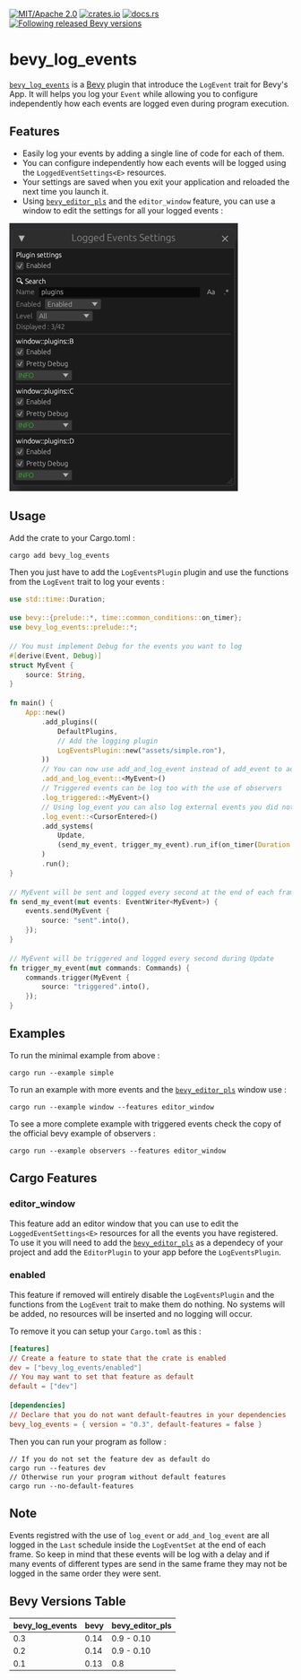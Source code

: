 [![MIT/Apache 2.0](https://img.shields.io/badge/license-MIT%2FApache-blue.svg)](https://github.com/YellowWaitt/bevy_log_events#license)
[![crates.io](https://img.shields.io/crates/v/bevy_log_events)](https://crates.io/crates/bevy_log_events)
[![docs.rs](https://docs.rs/bevy_log_events/badge.svg)](https://docs.rs/bevy_log_events)
[![Following released Bevy versions](https://img.shields.io/badge/Bevy%20tracking-released%20version-lightblue)](https://bevyengine.org/learn/quick-start/plugin-development/#main-branch-tracking)


# bevy_log_events

[`bevy_log_events`](https://github.com/YellowWaitt/bevy_log_events) is a [Bevy](https://bevyengine.org/) plugin that introduce the `LogEvent` trait for Bevy's App. It will helps you log your `Event` while allowing you to configure independently how each events are logged even during program execution.

## Features

- Easily log your events by adding a single line of code for each of them.
- You can configure independently how each events will be logged using the `LoggedEventSettings<E>` resources.
- Your settings are saved when you exit your application and reloaded the next time you launch it.
- Using [`bevy_editor_pls`](https://github.com/jakobhellermann/bevy_editor_pls) and the `editor_window` feature, you can use a window to edit the settings for all your logged events :

![](assets/editor_window.png)

## Usage

Add the crate to your Cargo.toml :
```
cargo add bevy_log_events
```

Then  you just have to add the `LogEventsPlugin` plugin and use the functions from the `LogEvent` trait to log your events :

```rust
use std::time::Duration;

use bevy::{prelude::*, time::common_conditions::on_timer};
use bevy_log_events::prelude::*;

// You must implement Debug for the events you want to log
#[derive(Event, Debug)]
struct MyEvent {
    source: String,
}

fn main() {
    App::new()
        .add_plugins((
            DefaultPlugins,
            // Add the logging plugin
            LogEventsPlugin::new("assets/simple.ron"),
        ))
        // You can now use add_and_log_event instead of add_event to add and log your events
        .add_and_log_event::<MyEvent>()
        // Triggered events can be log too with the use of observers
        .log_triggered::<MyEvent>()
        // Using log_event you can also log external events you did not add yourself
        .log_event::<CursorEntered>()
        .add_systems(
            Update,
            (send_my_event, trigger_my_event).run_if(on_timer(Duration::from_secs(1))),
        )
        .run();
}

// MyEvent will be sent and logged every second at the end of each frame
fn send_my_event(mut events: EventWriter<MyEvent>) {
    events.send(MyEvent {
        source: "sent".into(),
    });
}

// MyEvent will be triggered and logged every second during Update
fn trigger_my_event(mut commands: Commands) {
    commands.trigger(MyEvent {
        source: "triggered".into(),
    });
}

```

## Examples

To run the minimal example from above :
```
cargo run --example simple
```

To run an example with more events and the [`bevy_editor_pls`](https://github.com/jakobhellermann/bevy_editor_pls) window use :
```
cargo run --example window --features editor_window
```

To see a more complete example with triggered events check the copy of the official bevy example of observers :
```
cargo run --example observers --features editor_window
```

## Cargo Features

### editor_window

This feature add an editor window that you can use to edit the `LoggedEventSettings<E>` resources for all the events you have registered.<br>
To use it you will need to add the [`bevy_editor_pls`](https://github.com/jakobhellermann/bevy_editor_pls) as a dependecy of your project and add the `EditorPlugin` to your app before the `LogEventsPlugin`.

### enabled

This feature if removed will entirely disable the `LogEventsPlugin` and the functions from the `LogEvent` trait to make them do nothing. No systems will be added, no resources will be inserted and no logging will occur.

To remove it you can setup your `Cargo.toml` as this :
```toml
[features]
// Create a feature to state that the crate is enabled
dev = ["bevy_log_events/enabled"]
// You may want to set that feature as default
default = ["dev"]

[dependencies]
// Declare that you do not want default-feautres in your dependencies
bevy_log_events = { version = "0.3", default-features = false }
```

Then you can run your program as follow :
```
// If you do not set the feature dev as default do
cargo run --features dev
// Otherwise run your program without default features
cargo run --no-default-features
```

## Note

Events registred with the use of `log_event` or `add_and_log_event` are all logged in the `Last` schedule inside the `LogEventSet` at the end of each frame. So keep in mind that these events will be log with a delay and if many events of different types are send in the same frame they may not be logged in the same order they were sent.

## Bevy Versions Table

| bevy_log_events | bevy | bevy_editor_pls |
| --------------- | ---- | --------------- |
| 0.3             | 0.14 | 0.9 - 0.10      |
| 0.2             | 0.14 | 0.9 - 0.10      |
| 0.1             | 0.13 | 0.8             |
